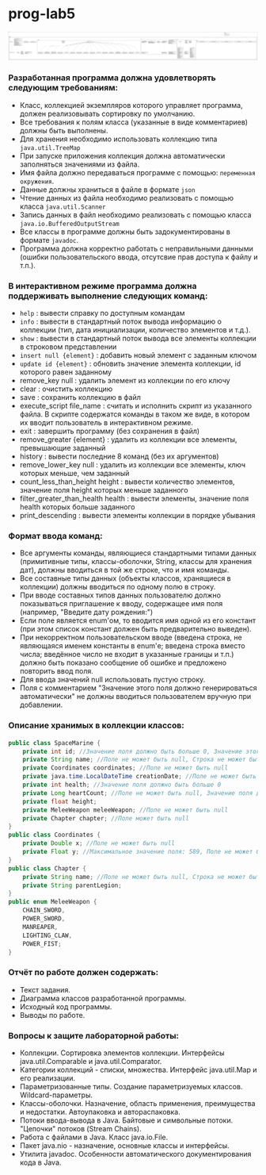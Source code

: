 # prog-lab5
![](lab5.svg)

### Разработанная программа должна удовлетворять следующим требованиям:

- Класс, коллекцией экземпляров которого управляет программа, должен реализовывать сортировку по умолчанию.  
- Все требования к полям класса (указанные в виде комментариев) должны быть выполнены.  
- Для хранения необходимо использовать коллекцию типа `java.util.TreeMap`
- При запуске приложения коллекция должна автоматически заполняться значениями из файла.  
- Имя файла должно передаваться программе с помощью: `переменная окружения`.  
- Данные должны храниться в файле в формате `json` 
- Чтение данных из файла необходимо реализовать с помощью класса `java.util.Scanner`  
- Запись данных в файл необходимо реализовать с помощью класса `java.io.BufferedOutputStream`  
- Все классы в программе должны быть задокументированы в формате `javadoc`.  
- Программа должна корректно работать с неправильными данными (ошибки пользовательского ввода, отсутсвие прав доступа к файлу и т.п.).  


### В интерактивном режиме программа должна поддерживать выполнение следующих команд:  

- `help` : вывести справку по доступным командам  
- `info` : вывести в стандартный поток вывода информацию о коллекции (тип, дата инициализации, количество элементов и т.д.). 
- `show` : вывести в стандартный поток вывода все элементы коллекции в строковом представлении  
- `insert null {element}` : добавить новый элемент с заданным ключом  
- `update id {element}` : обновить значение элемента коллекции, id которого равен заданному  
- remove_key null : удалить элемент из коллекции по его ключу  
- clear : очистить коллекцию  
- save : сохранить коллекцию в файл  
- execute_script file_name : считать и исполнить скрипт из указанного файла. В скрипте содержатся команды в таком же виде, в котором их вводит пользователь в интерактивном режиме.  
- exit : завершить программу (без сохранения в файл)  
- remove_greater {element} : удалить из коллекции все элементы, превышающие заданный  
- history : вывести последние 8 команд (без их аргументов)  
- remove_lower_key null : удалить из коллекции все элементы, ключ которых меньше, чем заданный  
- count_less_than_height height : вывести количество элементов, значение поля height которых меньше заданного  
- filter_greater_than_health health : вывести элементы, значение поля health которых больше заданного  
- print_descending : вывести элементы коллекции в порядке убывания  

### Формат ввода команд:

- Все аргументы команды, являющиеся стандартными типами данных (примитивные типы, классы-оболочки, String, классы для хранения дат), должны вводиться в той же строке, что и имя команды.  
- Все составные типы данных (объекты классов, хранящиеся в коллекции) должны вводиться по одному полю в строку.  
- При вводе составных типов данных пользователю должно показываться приглашение к вводу, содержащее имя поля (например, "Введите дату рождения:")  
- Если поле является enum'ом, то вводится имя одной из его констант (при этом список констант должен быть предварительно выведен).  
- При некорректном пользовательском вводе (введена строка, не являющаяся именем константы в enum'е; введена строка вместо числа; введённое число не входит в указанные границы и т.п.) должно быть показано сообщение об ошибке и предложено повторить ввод поля.  
- Для ввода значений null использовать пустую строку.  
- Поля с комментарием "Значение этого поля должно генерироваться автоматически" не должны вводиться пользователем вручную при добавлении.  

### Описание хранимых в коллекции классов:
```java
public class SpaceMarine {
    private int id; //Значение поля должно быть больше 0, Значение этого поля должно быть уникальным, Значение этого поля должно генерироваться автоматически
    private String name; //Поле не может быть null, Строка не может быть пустой
    private Coordinates coordinates; //Поле не может быть null
    private java.time.LocalDateTime creationDate; //Поле не может быть null, Значение этого поля должно генерироваться автоматически
    private int health; //Значение поля должно быть больше 0
    private Long heartCount; //Поле не может быть null, Значение поля должно быть больше 0, Максимальное значение поля: 3
    private float height;
    private MeleeWeapon meleeWeapon; //Поле не может быть null
    private Chapter chapter; //Поле может быть null
}
public class Coordinates {
    private Double x; //Поле не может быть null
    private Float y; //Максимальное значение поля: 589, Поле не может быть null
}
public class Chapter {
    private String name; //Поле не может быть null, Строка не может быть пустой
    private String parentLegion;
}
public enum MeleeWeapon {
    CHAIN_SWORD,
    POWER_SWORD,
    MANREAPER,
    LIGHTING_CLAW,
    POWER_FIST;
}
```

### Отчёт по работе должен содержать:

- Текст задания.
- Диаграмма классов разработанной программы.
- Исходный код программы.
- Выводы по работе.

### Вопросы к защите лабораторной работы:

- Коллекции. Сортировка элементов коллекции. Интерфейсы java.util.Comparable и java.util.Comparator.
- Категории коллекций - списки, множества. Интерфейс java.util.Map и его реализации.
- Параметризованные типы. Создание параметризуемых классов. Wildcard-параметры.
- Классы-оболочки. Назначение, область применения, преимущества и недостатки. Автоупаковка и автораспаковка.
- Потоки ввода-вывода в Java. Байтовые и символьные потоки. "Цепочки" потоков (Stream Chains).
- Работа с файлами в Java. Класс java.io.File.
- Пакет java.nio - назначение, основные классы и интерфейсы.
- Утилита javadoc. Особенности автоматического документирования кода в Java.
